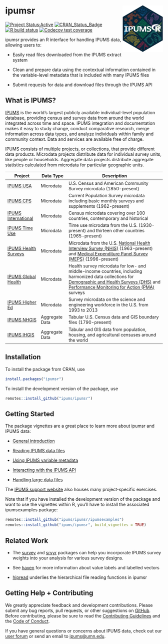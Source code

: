 
<!-- README.md is generated from README.Rmd. Please edit that file -->

# ipumsr <img src="man/figures/logo.png" align="right" height="149" width="128.5"/>

<!-- badges: start -->

[![Project
Status:Active](https://www.repostatus.org/badges/latest/active.svg)](https://www.repostatus.org/#active)
[![CRAN_Status_Badge](https://www.r-pkg.org/badges/version/ipumsr)](https://CRAN.R-project.org/package=ipumsr)
[![R build
status](https://github.com/ipums/ipumsr/workflows/R-CMD-check/badge.svg)](https://github.com/ipums/ipumsr/actions)
[![Codecov test
coverage](https://codecov.io/gh/ipums/ipumsr/branch/master/graph/badge.svg)](https://app.codecov.io/gh/ipums/ipumsr?branch=master)

<!-- badges: end -->

ipumsr provides an R interface for handling IPUMS data, allowing users
to:

- Easily read files downloaded from the IPUMS extract system

- Clean and prepare data using the contextual information contained in
  the variable-level metadata that is included with many IPUMS files

- Submit requests for data and download files through the IPUMS API

## What is IPUMS?

[IPUMS](https://www.ipums.org/mission-purpose) is the world’s largest
publicly available individual-level population database, providing
census and survey data from around the world integrated across time and
space. IPUMS integration and documentation makes it easy to study
change, conduct comparative research, merge information across data
types, and analyze individuals within family and community context. Data
and services are available free of charge.

IPUMS consists of multiple projects, or collections, that provide
different data products. Microdata projects distribute data for
individual survey units, like people or households. Aggregate data
projects distribute aggregate statistics calculated from microdata for
particular geographic units.

| Project                                                               | Data Type      | Description                                                                                                                                                                                                                                             |
|-----------------------------------------------------------------------|----------------|---------------------------------------------------------------------------------------------------------------------------------------------------------------------------------------------------------------------------------------------------------|
| [IPUMS USA](https://usa.ipums.org/usa/)                               | Microdata      | U.S. Census and American Community Survey microdata (1850-present)                                                                                                                                                                                      |
| [IPUMS CPS](https://cps.ipums.org/cps/)                               | Microdata      | Current Population Survey microdata including basic monthly surveys and supplements (1962-present)                                                                                                                                                      |
| [IPUMS International](https://international.ipums.org/international/) | Microdata      | Census microdata covering over 100 countries, contemporary and historical                                                                                                                                                                               |
| [IPUMS Time Use](https://timeuse.ipums.org/)                          | Microdata      | Time use microdata from the U.S. (1930-present) and thirteen other countries (1965-present)                                                                                                                                                             |
| [IPUMS Health Surveys](https://healthsurveys.ipums.org/)              | Microdata      | Microdata from the U.S. [National Health Interview Survey (NHIS)](https://nhis.ipums.org/nhis/) (1963-present) and [Medical Expenditure Panel Survey (MEPS)](https://meps.ipums.org/meps/) (1996-present)                                               |
| [IPUMS Global Health](https://globalhealth.ipums.org/)                | Microdata      | Health survey microdata for low- and middle-income countries, including harmonized data collections for [Demographic and Health Surveys (DHS)](https://www.idhsdata.org/) and [Performance Monitoring for Action (PMA)](https://pma.ipums.org/) surveys |
| [IPUMS Higher Ed](https://highered.ipums.org/highered/)               | Microdata      | Survey microdata on the science and engineering workforce in the U.S. from 1993 to 2013                                                                                                                                                                 |
| [IPUMS NHGIS](https://www.nhgis.org/)                                 | Aggregate Data | Tabular U.S. Census data and GIS boundary files (1790-present)                                                                                                                                                                                          |
| [IPUMS IHGIS](https://ihgis.ipums.org/)                               | Aggregate Data | Tabular and GIS data from population, housing, and agricultural censuses around the world                                                                                                                                                               |

## Installation

To install the package from CRAN, use

``` r
install.packages("ipumsr")
```

To install the development version of the package, use

``` r
remotes::install_github("ipums/ipumsr")
```

## Getting Started

The package vignettes are a great place to learn more about ipumsr and
IPUMS data:

- [General
  introduction](https://tech.popdata.org/ipumsr/articles/ipums.html)

- [Reading IPUMS data
  files](https://tech.popdata.org/ipumsr/articles/ipums-read.html)

- [Using IPUMS variable
  metadata](https://tech.popdata.org/ipumsr/articles/value-labels.html)

- [Interacting with the IPUMS
  API](https://tech.popdata.org/ipumsr/articles/ipums-api.html)

- [Handling large data
  files](https://tech.popdata.org/ipumsr/articles/ipums-bigdata.html)

The [IPUMS support website](https://www.ipums.org/support/exercises)
also houses many project-specific exercises.

Note that if you have installed the development version of the package
and want to use the vignettes within R, you’ll have to install the
associated ipumsexamples package:

``` r
remotes::install_github("ipums/ipumsr/ipumsexamples")
remotes::install_github("ipums/ipumsr", build_vignettes = TRUE)
```

## Related Work

- The [survey](http://r-survey.r-forge.r-project.org/survey/) and
  [srvyr](https://github.com/gergness/srvyr/) packages can help you
  incorporate IPUMS survey weights into your analysis for various survey
  designs.

- See [haven](https://haven.tidyverse.org/index.html) for more
  information about value labels and labelled vectors

- [hipread](https://github.com/ipums/hipread) underlies the hierarchical
  file reading functions in ipumsr

## Getting Help + Contributing

We greatly appreciate feedback and development contributions. Please
submit any bug reports, pull requests, or other suggestions on
[GitHub](https://github.com/ipums/ipumsr/issues). Before contributing,
please be sure to read the [Contributing
Guidelines](https://github.com/ipums/ipumsr/blob/master/CONTRIBUTING.md)
and the [Code of
Conduct](https://github.com/ipums/ipumsr/blob/master/CONDUCT.md).

If you have general questions or concerns about IPUMS data, check out
our [user forum](https://forum.ipums.org) or send an email to
<ipums@umn.edu>.
